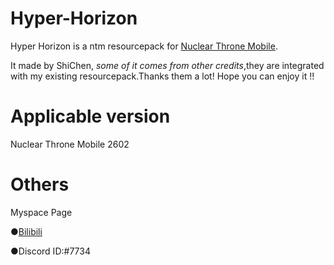 # Hyper-Horizon

Hyper Horizon is a ntm resourcepack for [Nuclear Throne Mobile](https://toncho.itch.io/nuclear-throne-mobile).

It made by ShiChen, *some of it comes from other credits*,they are integrated with my existing resourcepack.Thanks them a lot! Hope you can enjoy it !!

# Applicable version

Nuclear Throne Mobile 2602

# Others
Myspace Page

●[Bilibili](https://space.bilibili.com/420780210?share_medium=android&share_source=copy_link&bbid=XUB3662B546892C3E3BC435CA216F492A635D&ts=1692070585859)

●Discord ID:#7734
